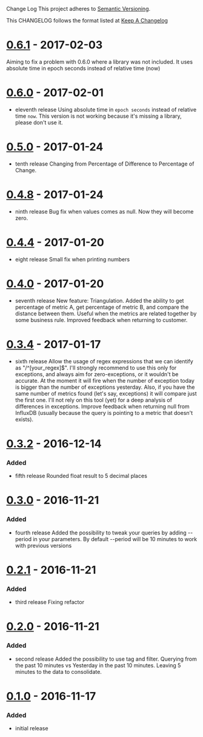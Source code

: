Change Log
This project adheres to [Semantic Versioning](http://semver.org/).

This CHANGELOG follows the format listed at [Keep A Changelog](http://keepachangelog.com/)

# [0.6.1] - 2017-02-03
Aiming to fix a problem with 0.6.0 where a library was not included.
It uses absolute time in epoch seconds instead of relative time (now)

# [0.6.0] - 2017-02-01
- eleventh release
Using absolute time in `epoch seconds` instead of relative time `now`.
This version is not working because it's missing a library, please don't use it.

# [0.5.0] - 2017-01-24
- tenth release
Changing from Percentage of Difference to Percentage of Change.

# [0.4.8] - 2017-01-24
- ninth release
Bug fix when values comes as null. Now they will become zero.

# [0.4.4] - 2017-01-20
- eight release
Small fix when printing numbers

# [0.4.0] - 2017-01-20
- seventh release
New feature: Triangulation. Added the ability to get percentage of metric A, get percentage of metric B, and compare the distance between them. Useful when the metrics are related together by some business rule.
Improved feedback when returning to customer.

# [0.3.4] - 2017-01-17
- sixth release
Allow the usage of regex expressions that we can identify as "/^[your_regex]$". I'll strongly recommend to use this only for exceptions, and always aim for zero-exceptions, or it wouldn't be accurate. At the moment it will fire when the number of exception today is bigger than the number of exceptions yesterday.
Also, if you have the same number of metrics found (let's say, exceptions) it will compare just the first one. I'll not rely on this tool (yet) for a deep analysis of differences in exceptions.
Improve feedback when returning null from InfluxDB (usually because the query is pointing to a metric that doesn't exists).

# [0.3.2] - 2016-12-14
### Added
- fifth release
Rounded float result to 5 decimal places

# [0.3.0] - 2016-11-21
### Added
- fourth release
Added the possibility to tweak your queries by adding --period in your parameters.
By default --period will be 10 minutes to work with previous versions

# [0.2.1] - 2016-11-21
### Added
- third release
Fixing refactor

# [0.2.0] - 2016-11-21
### Added
- second release
Added the possibility to use tag and filter.
Querying from the past 10 minutes vs Yesterday in the past 10 minutes.
Leaving 5 minutes to the data to consolidate.

# [0.1.0] - 2016-11-17
### Added
- initial release

[0.1.0]: https://github.com/pliyosenpai/sensu-plugins-influxdb-metrics-checker/0.1.0...0.2.0
[0.2.0]: https://github.com/pliyosenpai/sensu-plugins-influxdb-metrics-checker/0.2.0...0.2.1
[0.2.1]: https://github.com/pliyosenpai/sensu-plugins-influxdb-metrics-checker/0.2.1...0.3.0
[0.3.0]: https://github.com/pliyosenpai/sensu-plugins-influxdb-metrics-checker/0.3.0...0.3.2
[0.3.2]: https://github.com/pliyosenpai/sensu-plugins-influxdb-metrics-checker/0.3.2...0.3.4
[0.3.4]: https://github.com/pliyosenpai/sensu-plugins-influxdb-metrics-checker/0.3.4...0.4.0
[0.4.0]: https://github.com/pliyosenpai/sensu-plugins-influxdb-metrics-checker/0.4.0...0.4.4
[0.4.4]: https://github.com/pliyosenpai/sensu-plugins-influxdb-metrics-checker/0.4.4...0.4.8
[0.4.8]: https://github.com/pliyosenpai/sensu-plugins-influxdb-metrics-checker/0.4.8...0.5.0
[0.5.0]: https://github.com/pliyosenpai/sensu-plugins-influxdb-metrics-checker/0.5.0...0.6.0
[0.6.0]: https://github.com/pliyosenpai/sensu-plugins-influxdb-metrics-checker/0.6.0...0.6.1
[0.6.1]: https://github.com/pliyosenpai/sensu-plugins-influxdb-metrics-checker/0.6.1...HEAD

